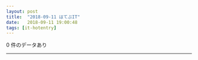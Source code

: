 ```yaml
---
layout: post
title:  "2018-09-11 はてぶIT"
date:   2018-09-11 19:00:48
tags: [it-hotentry]
---
```

0 件のデータあり

<hr>
